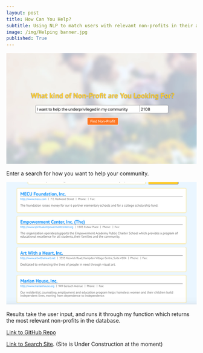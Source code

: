 ```yaml
---
layout: post
title: How Can You Help?
subtitle: Using NLP to match users with relevant non-profits in their area
image: /img/Helping banner.jpg
published: True
---
```


![part 1 HCYH](/img/part-2-HCYH.png)


Enter a search for how you want to help your community.

![part 2 HCYH](/img/part-1-HCYH.png)


Results take the user input, and runs it through my function which returns the most relevant non-profits in the database.


[Link to GitHub Repo](https://github.com/build-week-how-can-you-help/Machine-Learning-Engineer "How Can You Help Repository")


[Link to Search Site](http://lifelinecolorline.com "How Can You Help search site"). (Site is Under Construction at the moment)
